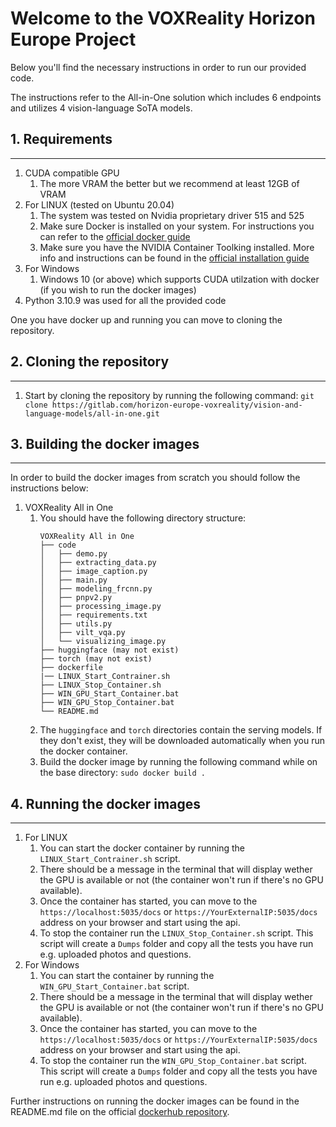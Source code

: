 # Welcome to the VOXReality Horizon Europe Project 

Below you'll find the necessary instructions in order to run our provided code.

The instructions refer to the All-in-One solution which includes 6 endpoints and utilizes 4 vision-language SoTA models.


## 1. Requirements
---
1. CUDA compatible GPU 
   1. The more VRAM the better but we recommend at least 12GB of VRAM
2. For LINUX (tested on Ubuntu 20.04)
   1. The system was tested on Nvidia proprietary driver 515 and 525
   2. Make sure Docker is installed on your system. For instructions you can refer to the [official docker guide](https://docs.docker.com/desktop/install/ubuntu/)
   3. Make sure you have the NVIDIA Container Toolking installed. More info and instructions can be found in the [official installation guide](https://docs.nvidia.com/datacenter/cloud-native/container-toolkit/install-guide.html#docker)
3. For Windows
   1. Windows 10 (or above) which supports CUDA utilzation with docker (if you wish to run the docker images)
4. Python 3.10.9 was used for all the provided code

One you have docker up and running you can move to cloning the repository.

## 2. Cloning the repository
---
1. Start by cloning the repository by running the following command:
   `git clone https://gitlab.com/horizon-europe-voxreality/vision-and-language-models/all-in-one.git`

## 3. Building the docker images
---
In order to build the docker images from scratch you should follow the instructions below:

1. VOXReality All in One
   1. You should have the following directory structure:
      ```
      VOXReality All in One
      ├── code
      │   ├── demo.py
      │   ├── extracting_data.py
      │   ├── image_caption.py
      │   ├── main.py
      │   ├── modeling_frcnn.py
      │   ├── pnpv2.py
      │   ├── processing_image.py
      │   ├── requirements.txt
      │   ├── utils.py
      │   ├── vilt_vqa.py
      │   └── visualizing_image.py  
      ├── huggingface (may not exist)
      ├── torch (may not exist)
      ├── dockerfile
      |── LINUX_Start_Contrainer.sh
      ├── LINUX_Stop_Container.sh
      ├── WIN_GPU_Start_Container.bat
      ├── WIN_GPU_Stop_Container.bat
      └── README.md
      ```
     2. The `huggingface` and `torch` directories contain the serving models. If they don't exist, they will be downloaded automatically when you run the docker container.
     3. Build the docker image by running the following command while on the base directory:
         `sudo docker build .`


## 4. Running the docker images
---
1. For LINUX
   1. You can start the docker container by running the `LINUX_Start_Contrainer.sh` script.
   2. There should be a message in the terminal that will display wether the GPU is available or not (the container won't run if there's no GPU available).
   3. Once the container has started, you can move to the `https://localhost:5035/docs` or `https://YourExternalIP:5035/docs` address on your browser and start using the api.
   4. To stop the container run the `LINUX_Stop_Container.sh` script. This script will create a `Dumps` folder and copy all the tests you have run e.g. uploaded photos and questions.
2. For Windows
   1. You can start the container by running the `WIN_GPU_Start_Container.bat` script.
   2. There should be a message in the terminal that will display wether the GPU is available or not (the container won't run if there's no GPU available).
   3. Once the container has started, you can move to the `https://localhost:5035/docs` or `https://YourExternalIP:5035/docs` address on your browser and start using the api.
   4. To stop the container run the `WIN_GPU_Stop_Container.bat` script. This script will create a `Dumps` folder and copy all the tests you have run e.g. uploaded photos and questions.


Further instructions on running the docker images can be found in the README.md file on the official [dockerhub repository](https://hub.docker.com/r/pdrak/voxreality).
